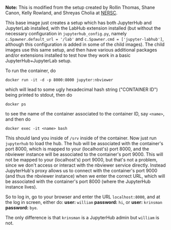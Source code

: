 **Note:** This is modified from the setup created by Rollin Thomas, Shane
  Canon, Kelly Rowland, and Shreyas Cholia at [NERSC](https://github.com/NERSC/jupyterhub-deploy).

This base image just creates a setup which has both JupyterHub and
JupyterLab installed, with the LabHub extension installed (but without
the necessary configuration in `jupyterhub_config.py`, namely `c.Spawner.default_url = '/lab'` and
`c.Spawner.cmd = ['jupyter-labhub']`, although this configuration _is_ added in some of the child images). The child images use
this same setup, and then have various additional packages and/or
extensions installed to test how they work in a basic
JupyterHub+JupyterLab setup.

To run the container, do

```docker run -it -d -p 8000:8000 jupyter:nbviewer```

which will lead to some ugly hexadecimal hash string ("CONTAINER ID") being printed to stdout, then do

```docker ps```

to see the name of the container associated to the container ID, say `<name>`, and then do

```docker exec -it <name> bash```

This should land you inside of `/srv` inside of the container. Now
just run `jupyterhub` to load the hub. The hub will be associated with
the container's port 8000, which is mapped to your (localhost's) port
8000, and the nbviewer instance will be associated to the container's
port 9000. This will not be mapped to your (localhost's) port 9000, but that's not a problem, since we don't access or interact with the nbviewer service directly. Instead JupyterHub's proxy allows us to connect with the container's port 9000 (and thus the nbviewer instance) when we enter the correct URL, which will be associated with the container's port 8000 (where the JupyterHub instance lives).

So to log in, go to your browser and enter the URL `localhost:8000`,
and at the log in screen, either do: **user:** `william` **password:**
`hi`, or **user:** `krinsman` **password:** `bye`.

The only difference
is that `krinsman` is a JupyterHub admin but `william` is not.

